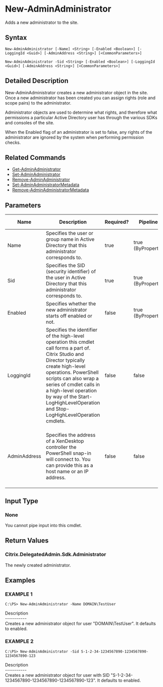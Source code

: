 ﻿# New-AdminAdministrator

   Adds a new administrator to the site.

## Syntax
```
New-AdminAdministrator [-Name] <String> [-Enabled <Boolean>] [-LoggingId <Guid>] [-AdminAddress <String>] [<CommonParameters>]

New-AdminAdministrator -Sid <String> [-Enabled <Boolean>] [-LoggingId <Guid>] [-AdminAddress <String>] [<CommonParameters>]
```

## Detailed Description
   New-AdminAdministrator creates a new administrator object in the site. Once a new administrator has been created you can assign rights (role and scope pairs) to the administrator.

Administrator objects are used to determine what rights, and therefore what permissions a particular Active Directory user has through the various SDKs and consoles of the site.

When the Enabled flag of an administrator is set to false, any rights of the administrator are ignored by the system when performing permission checks.

## Related Commands
  * [Get-AdminAdministrator](Get-AdminAdministrator/)
  * [Set-AdminAdministrator](Set-AdminAdministrator/)
  * [Remove-AdminAdministrator](Remove-AdminAdministrator/)
  * [Set-AdminAdministratorMetadata](Set-AdminAdministratorMetadata/)
  * [Remove-AdminAdministratorMetadata](Remove-AdminAdministratorMetadata/)
## Parameters

| Name   | Description | Required? | Pipeline Input | Default Value |
| --- | --- | --- | --- | --- |
| Name | Specifies the user or group name in Active Directory that this administrator corresponds to. | true | true (ByPropertyName) |  |
| Sid | Specifies the SID (security identifier) of the user in Active Directory that this administrator corresponds to. | true | true (ByPropertyName) |  |
| Enabled | Specifies whether the new administrator starts off enabled or not. | false | true (ByPropertyName) | True |
| LoggingId | Specifies the identifier of the high-level operation this cmdlet call forms a part of. Citrix Studio and Director typically create high-level operations. PowerShell scripts can also wrap a series of cmdlet calls in a high-level operation by way of the Start-LogHighLevelOperation and Stop-LogHighLevelOperation cmdlets. | false | false |  |
| AdminAddress | Specifies the address of a XenDesktop controller the PowerShell snap-in will connect to. You can provide this as a host name or an IP address. | false | false | Localhost. Once a value is provided by any cmdlet, this value becomes the default. |

## Input Type
### None
   You cannot pipe input into this cmdlet.
## Return Values
### Citrix.DelegatedAdmin.Sdk.Administrator
   The newly created administrator.
## Examples

### EXAMPLE 1
```
C:\PS> New-AdminAdministrator -Name DOMAIN\TestUser
```
   Description<br>-----------<br>Creates a new administrator object for user "DOMAIN\TestUser". It defaults to enabled.
### EXAMPLE 2
```
C:\PS> New-AdminAdministrator -Sid S-1-2-34-1234567890-1234567890-1234567890-123
```
   Description<br>-----------<br>Creates a new administrator object for user with SID "S-1-2-34-1234567890-1234567890-1234567890-123". It defaults to enabled.
